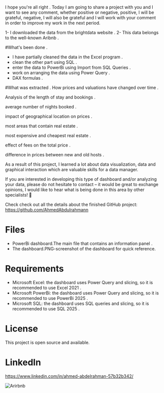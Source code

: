 I hope you're all right . Today I am going to share a project with you and I want to see any comment, whether positive or negative, positive, I will be grateful, negative, I will also be grateful and I will work with your comment in order to improve my work in the next period.


1- I downloaded the data from the brightdata website .
2- This data belongs to the well-known Aribnb .

#What's been done .
- I have partially cleaned the data in the Excel program .
- clean the other part using SQL .
- enter the data to PowerBi using Import from SQL Queries .
- work on arranging the data using Power Query .
- DAX formulas .


#What was extracted .
How prices and valuations have changed over time .

Analysis of the length of stay and bookings .

average number of nights booked .

impact of geographical location on prices .

most areas that contain real estate .

most expensive and cheapest real estate .

effect of fees on the total price .

difference in prices between new and old hosts .


As a result of this project, I learned a lot about data visualization, data and graphical interaction which are valuable skills for a data manager. 

If you are interested in developing this type of dashboard and/or analyzing your data, please do not hesitate to contact – it would be great to exchange opinions, I would like to hear what is being done in this area by other specialists! 🙌

Check check out all the details about the finished GitHub project:
https://github.com/AhmedAbdulrahmann

# Files
- PowerBi dashboard.The main file that contains an information panel .
- The dashboard.PNG-screenshot of the dashboard for quick reference.

# Requirements
- Microsoft Excel: the dashboard uses Power Query and slicing, so it is recommended to use Excel 2021 .
- Microsoft PowerBi: the dashboard uses Power Query and slicing, so it is recommended to use PowerBi 2025 .
- Microsoft SQL: the dashboard uses SQL queries and slicing, so it is recommended to use SQL 2025 .


# License
This project is open source and available.


# LinkedIn
https://www.linkedin.com/in/ahmed-abdelrahman-57b32b342/

![Arirbnb](https://github.com/user-attachments/assets/6030211f-b513-462d-875b-28e0e5f24244)
